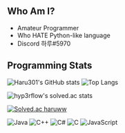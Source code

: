 ## Who Am I?
- Amateur Programmer
- Who HATE Python-like language
- Discord 하루#5970

## Programming Stats

![Haru301's GitHub stats](https://github-readme-stats.vercel.app/api?username=haruww&count_private=true&show_icons=true)
![Top Langs](https://github-readme-stats.vercel.app/api/top-langs/?username=haruww&layout=compact)

![hyp3rflow's solved.ac stats](https://github-readme-solvedac.hyp3rflow.vercel.app/api/?handle=haruww)

[![Solved.ac
haruww](http://mazassumnida.wtf/api/mini/generate_badge?boj=haruww)](https://solved.ac/haruww)

![Java](https://img.shields.io/badge/java-%23ED8B00.svg?style=for-the-badge&logo=java&logoColor=white)
![C++](https://img.shields.io/badge/c++-%2300599C.svg?style=for-the-badge&logo=c%2B%2B&logoColor=white)
![C#](https://img.shields.io/badge/c%23-%23239120.svg?style=for-the-badge&logo=c-sharp&logoColor=white)
![C](https://img.shields.io/badge/c-%2300599C.svg?style=for-the-badge&logo=c&logoColor=white)
![JavaScript](https://img.shields.io/badge/javascript-%23323330.svg?style=for-the-badge&logo=javascript&logoColor=%23F7DF1E)
